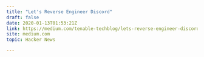 ```yaml
---
title: "Let's Reverse Engineer Discord"
draft: false
date: 2020-01-13T01:53:21Z
link: https://medium.com/tenable-techblog/lets-reverse-engineer-discord-1976773f4626?utm_medium=RSS&utm_source=hune
site: medium.com
topic: Hacker News  

---
```

